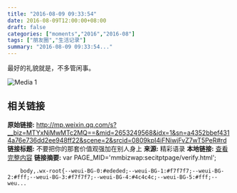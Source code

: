 ```yaml
---
title: "2016-08-09 09:33:54"
date: 2016-08-09T12:00:00+08:00
draft: false
categories: ["moments","2016","2016-08"]
tags: ["朋友圈","生活记录"]
summary: "2016-08-09 09:33:54..."
---
```


最好的礼貌就是，不多管闲事。

![Media 1](/Moments/photos/2016-08-09/201608090933540.jpg)

## 相关链接

**原始链接:** http://mp.weixin.qq.com/s?__biz=MTYxNjMwMTc2MQ==&mid=2653249568&idx=1&sn=a4352bbef4314a76e736dd2ee948ff22&scene=2&srcid=0809kpI4iFNiwjFvZ7wT5PeR#rd
**链接标题:** 不要把你的那套价值观强加在别人身上
**来源:** 精彩语录
**本地链接:** [查看完整内容](/link_content/2016/08/2016-08-09-2/link_content/)
**链接摘要:** var PAGE_MID='mmbizwap:secitptpage/verify.html';

        
        body,.wx-root{--weui-BG-0:#ededed;--weui-BG-1:#f7f7f7;--weui-BG-2:#fff;--weui-BG-3:#f7f7f7;--weui-BG-4:#4c4c4c;--weui-BG-5:#fff;--weu...

